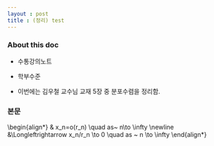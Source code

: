 ```yaml
---
layout : post 
title : (정리) test
---
```


### About this doc

- 수통강의노트 

- 학부수준 

- 이번에는 김우철 교수님 교재 5장 중 분포수렴을 정리함. 

### 본문 

\begin{align*}
& x_n=o(r_n) \quad as~  n\to \infty \newline
&\Longleftrightarrow x_n/r_n \to 0 \quad as ~ n \to \infty
\end{align*}
